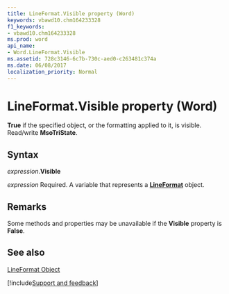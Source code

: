 ```yaml
---
title: LineFormat.Visible property (Word)
keywords: vbawd10.chm164233328
f1_keywords:
- vbawd10.chm164233328
ms.prod: word
api_name:
- Word.LineFormat.Visible
ms.assetid: 728c3146-6c7b-730c-aed0-c263481c374a
ms.date: 06/08/2017
localization_priority: Normal
---
```



# LineFormat.Visible property (Word)

 **True** if the specified object, or the formatting applied to it, is visible. Read/write **MsoTriState**.


## Syntax

_expression_.**Visible**

_expression_ Required. A variable that represents a **[LineFormat](Word.LineFormat.md)** object.


## Remarks

Some methods and properties may be unavailable if the  **Visible** property is **False**.


## See also


[LineFormat Object](Word.LineFormat.md)

[!include[Support and feedback](~/includes/feedback-boilerplate.md)]